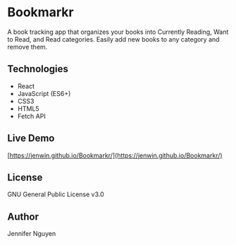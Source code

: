 # Bookmarkr
A book tracking app that organizes your books into Currently Reading, Want to Read, and Read categories. Easily add new books to any category and remove them.

## Technologies
- React  
- JavaScript (ES6+)
- CSS3
- HTML5
- Fetch API

## Live Demo
[https://jenwin.github.io/Bookmarkr/](https://jenwin.github.io/Bookmarkr/)

## License
GNU General Public License v3.0

## Author
Jennifer Nguyen